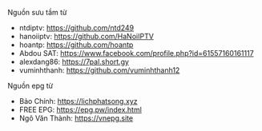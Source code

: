 Nguồn sưu tầm từ 
- ntdiptv: https://github.com/ntd249
- hanoiiptv: https://github.com/HaNoiIPTV
- hoantp: https://github.com/hoantp
- Abdou SAT: https://www.facebook.com/profile.php?id=61557160161117
- alexdang86: https://7pal.short.gy
- vuminhthanh: https://github.com/vuminhthanh12

Nguồn epg từ
- Bảo Chính: https://lichphatsong.xyz
- FREE EPG: https://epg.pw/index.html
- Ngô Văn Thành: https://vnepg.site
